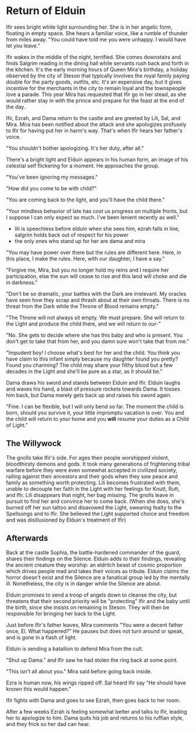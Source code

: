 # Return of Elduin

Ifir sees bright white light surrounding her. She is in her angelic form, floating in empty space. She hears a familiar voice, like a rumble of thunder from miles away. "You could have told me you were unhappy. I would have let you leave."

Ifir wakes in the middle of the night, terrified. She comes downstairs and finds Salgrim reading in the dining hall while servants rush back and forth in the kitchen. It's the early morning hours of Queen Mira's birthday, a holiday observed by the city of Steson that typically involves the royal family paying double for the party goods, outfits, etc. It's an expensive day, but it gives incentive for the merchants in the city to remain loyal and the townspeople love a parade. This year Mira has requested that Ifir go in her stead, as she would rather stay in with the prince and prepare for the feast at the end of the day.

Ifir, Ezrah, and Dama return to the castle and are greeted by Lili, Sal, and Mira. Mira has been notified about the attack and she apologizes profusely to Ifir for having put her in harm's way. That's when Ifir hears her father's voice.

"You shouldn't bother apologizing. It's her duty, after all."

There's a bright light and Elduin appears in his human form, an image of his celestial self flickering for a moment. He approaches the group.

"You've been ignoring my messages."

"How did you come to be with child?"

"You are coming back to the light, and you'll have the child there."

"Your mindless behavior of late has cost us progress on multiple fronts, but I suppose I can only expect so much. I've been lenient recently as well."

- lili is speechless before elduin when she sees him, ezrah falls in line, salgrim holds back out of respect for his power
- the only ones who stand up for her are dama and mira

"You may have power over there but the rules are different here. Here, in this place, I make the rules. Here, with our daughter, I have a say."

"Forgive me, Mira, but you no longer hold my reins and I require her participation, else the sun will cease to rise and this land will choke and die in darkness."

"Don't be so dramatic, your battles with the Dark are irrelevant. My oracles have seen how they scrap and thrash about at their own throats. There is no threat from the Dark while the Throne of Blood remains empty."

"The Throne will not always sit empty. We must prepare. She will return to the Light and produce the child there, and we will return to our-"

"No. She gets to decide where she has this baby and who is present. You don't get to take that from her, and you damn sure won't take that from me."

"Impudent boy! I choose what's best for her and the child. You think you have claim to this infant simply because my daughter found you pretty? Found you charming? The child may share your filthy blood but a few decades in the Light and she'll be pure as a star, as it should be."

Dama draws his sword and stands between Elduin and Ifir. Elduin laughs and waves his hand, a blast of pressure rockets towards Dama. It tosses him back, but Dama merely gets back up and raises his sword again.

"Fine. I can be flexible, but I will only bend so far. The moment the child is born, should you survive it, your little impromptu vacation is over. You and the child will return to your home and you **will** resume your duties as a Child of Light."

## The Willywock
The gnolls take Ifir's side. For ages their people worshipped violent, bloodthirsty demons and gods. It took many generations of frightening tribal warfare before they were even somewhat accepted in civilized society, railing against their ancestors and their gods when they saw peace and family as something worth protecting. Lili becomes frustrated with them, unable to decouple her faith in the Light with her feelings for Knutt, Rutt, and Ifir. Lili disappears that night, her bag missing. The gnolls leave in pursuit to find her and convince her to come back. (When she does, she's burned off her sun tattoo and disavowed the Light, swearing fealty to the Spellsongs and to Ifir. She believed the Light supported choice and freedom and was disillusioned by Elduin's treatment of Ifir)

## Afterwards
Back at the castle Sophia, the battle-hardened commander of the guard, shares their findings on the Silence. Elduin adds to their findings, revealing the ancient creature they worship: an eldritch beast of cosmic proportion which drives people mad and takes their voices as tribute. Elduin claims the horror doesn't exist and the Silence are a fanatical group led by the mentally ill. Nonetheless, the city is in danger while the Silence are about.

Elduin promises to send a troop of angels down to cleanse the city, but threatens that their second priority will be "protecting" Ifir and the baby until the birth, since she insists on remaining in Steson. They will then be responsible for bringing her back to the Light. 

Just before Ifir's father leaves, Mira comments "You were a decent father once, El. What happened?" He pauses but does not turn around or speak, and is gone in a flash of light.

Elduin is sending a batallion to defend Mira from the cult.

"Shut up Dama." and Ifir saw he had stolen the ring back at some point.

"This isn't all about you." Mira said before going back inside.

Ezra is human now, his wings ripped off. Sal heard Ifir say "He should have known this would happen."



Ifir fights with Dama and goes to see Ezrah, then goes back to her room.

After a few weeks Ezrah is feeling somewhat better and talks to Ifir, leading her to apologize to him. Dama quits his job and returns to his ruffian style, and they frick so her dad can hear.